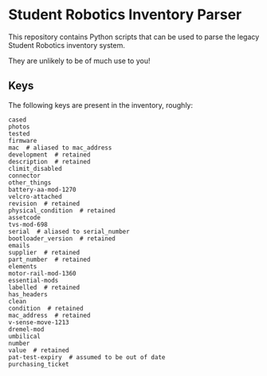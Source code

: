 # Student Robotics Inventory Parser

This repository contains Python scripts that can be used to parse the legacy Student Robotics inventory system.

They are unlikely to be of much use to you!

## Keys

The following keys are present in the inventory, roughly:

```non-essential-mods
cased
photos
tested
firmware
mac  # aliased to mac_address
development  # retained
description  # retained
climit_disabled
connector
other_things
battery-aa-mod-1270
velcro-attached
revision  # retained
physical_condition  # retained
assetcode
tvs-mod-698
serial  # aliased to serial_number
bootloader_version  # retained
emails
supplier  # retained
part_number  # retained
elements
motor-rail-mod-1360
essential-mods
labelled  # retained
has_headers
clean
condition  # retained
mac_address  # retained
v-sense-move-1213
dremel-mod
umbilical
number
value  # retained
pat-test-expiry  # assumed to be out of date
purchasing_ticket
```